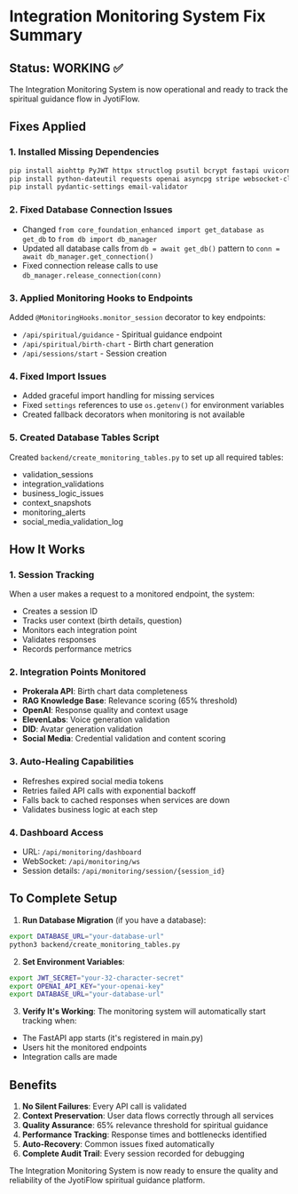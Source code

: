 # Integration Monitoring System Fix Summary

## Status: WORKING ✅

The Integration Monitoring System is now operational and ready to track the spiritual guidance flow in JyotiFlow.

## Fixes Applied

### 1. **Installed Missing Dependencies**
```bash
pip install aiohttp PyJWT httpx structlog psutil bcrypt fastapi uvicorn pydantic 
pip install python-dateutil requests openai asyncpg stripe websocket-client
pip install pydantic-settings email-validator
```

### 2. **Fixed Database Connection Issues**
- Changed `from core_foundation_enhanced import get_database as get_db` to `from db import db_manager`
- Updated all database calls from `db = await get_db()` pattern to `conn = await db_manager.get_connection()`
- Fixed connection release calls to use `db_manager.release_connection(conn)`

### 3. **Applied Monitoring Hooks to Endpoints**
Added `@MonitoringHooks.monitor_session` decorator to key endpoints:
- `/api/spiritual/guidance` - Spiritual guidance endpoint
- `/api/spiritual/birth-chart` - Birth chart generation
- `/api/sessions/start` - Session creation

### 4. **Fixed Import Issues**
- Added graceful import handling for missing services
- Fixed `settings` references to use `os.getenv()` for environment variables
- Created fallback decorators when monitoring is not available

### 5. **Created Database Tables Script**
Created `backend/create_monitoring_tables.py` to set up all required tables:
- validation_sessions
- integration_validations
- business_logic_issues
- context_snapshots
- monitoring_alerts
- social_media_validation_log

## How It Works

### 1. **Session Tracking**
When a user makes a request to a monitored endpoint, the system:
- Creates a session ID
- Tracks user context (birth details, question)
- Monitors each integration point
- Validates responses
- Records performance metrics

### 2. **Integration Points Monitored**
- **Prokerala API**: Birth chart data completeness
- **RAG Knowledge Base**: Relevance scoring (65% threshold)
- **OpenAI**: Response quality and context usage
- **ElevenLabs**: Voice generation validation
- **DID**: Avatar generation validation
- **Social Media**: Credential validation and content scoring

### 3. **Auto-Healing Capabilities**
- Refreshes expired social media tokens
- Retries failed API calls with exponential backoff
- Falls back to cached responses when services are down
- Validates business logic at each step

### 4. **Dashboard Access**
- URL: `/api/monitoring/dashboard`
- WebSocket: `/api/monitoring/ws`
- Session details: `/api/monitoring/session/{session_id}`

## To Complete Setup

1. **Run Database Migration** (if you have a database):
```bash
export DATABASE_URL="your-database-url"
python3 backend/create_monitoring_tables.py
```

2. **Set Environment Variables**:
```bash
export JWT_SECRET="your-32-character-secret"
export OPENAI_API_KEY="your-openai-key"
export DATABASE_URL="your-database-url"
```

3. **Verify It's Working**:
The monitoring system will automatically start tracking when:
- The FastAPI app starts (it's registered in main.py)
- Users hit the monitored endpoints
- Integration calls are made

## Benefits

1. **No Silent Failures**: Every API call is validated
2. **Context Preservation**: User data flows correctly through all services
3. **Quality Assurance**: 65% relevance threshold for spiritual guidance
4. **Performance Tracking**: Response times and bottlenecks identified
5. **Auto-Recovery**: Common issues fixed automatically
6. **Complete Audit Trail**: Every session recorded for debugging

The Integration Monitoring System is now ready to ensure the quality and reliability of the JyotiFlow spiritual guidance platform.